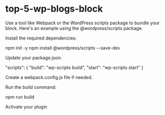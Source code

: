 # top-5-wp-blogs-block

Use a tool like Webpack or the WordPress scripts package to bundle your block. Here's an example using the @wordpress/scripts package.

Install the required dependencies:

npm init -y
npm install @wordpress/scripts --save-dev

Update your package.json:

"scripts": {
    "build": "wp-scripts build",
    "start": "wp-scripts start"
}

Create a webpack.config.js file if needed.

Run the build command:

npm run build

Activate your plugin
